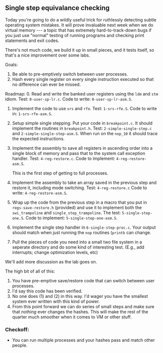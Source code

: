 ## Single step equivalance checking

Today you're going to do a wildly useful trick for ruthlessly detecting
subtle operating system mistakes.  It will prove invaluable next week
when we do virtual memory --- a topic that has extremely hard-to-track-down
bugs if you just use "normal" testing of running programs and checking
print statements and exit codes.

There's not much code, we build it up in small pieces, and it tests
itself, so that's a nice improvement over some labs.

Goals:
  1. Be able to pre-emptively switch between user processes.
  2. Hash every single register on every single instruction 
     executed so that no difference can ever be missed.

Roadmap:
  0. Read and write the banked user registers using the `ldm` and `stm`
     idiom. Test: `0-user-sp-lr.c`. Code to write: `0-user-sp-lr-asm.S`.
  1. Implement the code to use `srs` and `rfe`.
     Test: `1-srs-rfe.S`.  Code to write in: `1-srs-rfe-asm.S`.
  2. Setup simple single stepping.   Put your code in `breakpoint.c`.
     It should implement the routines in `breakpoint.h`.    Test: 
     `2-simple-single-step.c` and `2-simple-single-step-asm.S`.
     When run on the `nop_10` it should trace the expected instructions.
  3. Implement the assembly to save all registers in ascending order
     into a single block of memory and pass that to the system call
     exception handler.  Test: `4-reg-restore.c`.  Code to implement:
     `4-reg-restore-asm.S`.

     This is the first step of getting to full processes.   
  4. Implement the assembly to take an array saved in the previous step
     and restore it, including mode switching.   Test: `4-reg-restore.c`
     Code to write: `4-reg-restore-asm.S`.
  5. Wrap up the code from the previous step in a macro that you put
     in `regs-save-restore.h` (provided) and use it to implement both
     the `swi_trampoline` and `single_step_trampoline`.
     The test: `5-single-step-one.S`.  Code to implement:
     `5-single-step-one-asm.S`.
  6. Implement the single step handler in `6-single-step-proc.c`.  Your
     output should match when just running the `nop` routines (`printk`
     can change.

  7. Pull the pieces of code you need into a small two file system in
     a seperate directory and do some kind of interesting test.  (E.g.,
     add interrupts; change optimization levels, etc)

We'll add more discussion as the lab goes on.

The high bit of all of this:
  1. You have pre-emptive save/restore code that can switch between
     user processes.
  2. I'd say this code has been verified.
  3. No one does (1) and (2) in this way.  I'd wager you have the smallest
     system ever written with this kind of power.
  4. From this point forward we can do series of small steps and make sure
     that *nothing* ever changes the hashes.  This will make the rest of
     the quarter much smoother when it comes to VM or other stuff.

### Checkoff: 

  - You can run multiple processes and your hashes pass and match other
     people.

